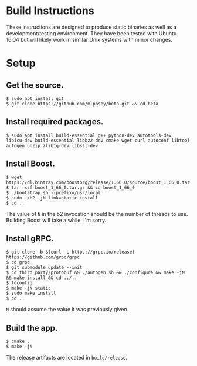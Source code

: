 # Build Instructions
These instructions are designed to produce static binaries as well as
a development/testing environment. They have been tested with Ubuntu
16.04 but will likely work in similar Unix systems with minor changes.

# Setup

## Get the source.
```
$ sudo apt install git
$ git clone https://github.com/mlposey/beta.git && cd beta
```
## Install required packages.
```
$ sudo apt install build-essential g++ python-dev autotools-dev libicu-dev build-essential libbz2-dev cmake wget curl autoconf libtool autogen unzip zlib1g-dev libssl-dev
```
## Install Boost.
```
$ wget https://dl.bintray.com/boostorg/release/1.66.0/source/boost_1_66_0.tar.gz
$ tar -xzf boost_1_66_0.tar.gz && cd boost_1_66_0
$ ./bootstrap.sh --prefix=/usr/local
$ sudo ./b2 -jN link=static install
$ cd ..
```
The value of `N` in the b2 invocation should be the number of threads to use.
Building Boost will take a while. I'm sorry.
## Install gRPC.
```
$ git clone -b $(curl -L https://grpc.io/release) https://github.com/grpc/grpc
$ cd grpc
$ git submodule update --init
$ cd third_party/protobuf && ./autogen.sh && ./configure && make -jN && make install && cd ../..
$ ldconfig
$ make -jN static
$ sudo make install
$ cd ..
```
`N` should assume the value it was previously given.
## Build the app.
```
$ cmake .
$ make -jN
```
The release artifacts are located in `build/release`.